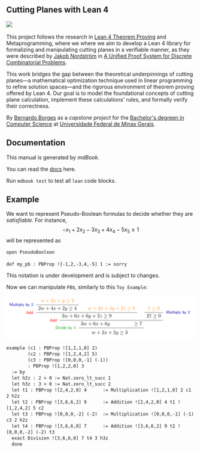 ## Cutting Planes with Lean 4

[![](https://github.com/bernborgess/lean-cutting-planes/actions/workflows/mdbook.yml/badge.svg?branch=main)](https://github.com/bernborgess/lean-cutting-planes/actions/workflows/mdbook.yml)

This project follows the research in [Lean 4 Theorem Proving](https://lean-lang.org/) and Metaprogramming,
where we where we aim to develop a Lean 4 library for formalizing and manipulating cutting planes
in a verifiable manner, as they were described by [Jakob Nordström](https://jakobnordstrom.se/) in
[A Unified Proof System for Discrete Combinatorial Problems](https://jakobnordstrom.se/docs/presentations/TalkVeriPB_Dagstuhl23.pdf#page=45).

This work bridges the gap between the theoretical underpinnings of cutting planes—a mathematical optimization technique used in linear programming
to refine solution spaces—and the rigorous environment of theorem proving offered by Lean 4.
Our goal is to model the foundational concepts of cutting plane calculation, implement these calculations' rules,
and formally verify their correctness.

By [Bernardo Borges](https://github.com/bernborgess/) as a _capstone project_ for the
[Bachelor's degreen in Computer Science](https://dcc.ufmg.br/bacharelado-em-ciencia-da-computacao/)
at [Universidade Federal de Minas Gerais](https://ufmg.br/).

## Documentation

This manual is generated by _mdBook_.

You can read the [docs](https://bernborgess.github.io/lean-cutting-planes/) here.

Run `mdbook test` to test all `lean` code blocks.

## Example

We want to represent Pseudo-Boolean formulas to decide whether they are _satisfiable_. For instance,
$$-x_1 + 2x_2 - 3x_3 + 4x_4 - 5x_5 \ge 1 $$
will be represented as

```lean
open PseudoBoolean

def my_pb : PBProp ![-1,2,-3,4,-5] 1 := sorry
```

This notation is under development and is subject to changes.

Now we can manipulate `PB`s, similarly to this `Toy Example`:

![toy_example](./docs/assets/toy_example.png "Toy Example")

```lean
example (c1 : PBProp ![1,2,1,0] 2)
        (c2 : PBProp ![1,2,4,2] 5)
        (c3 : PBProp ![0,0,0,-1] (-1))
        : PBProp ![1,2,2,0] 3
  := by
  let h2z : 2 > 0 := Nat.zero_lt_succ 1
  let h3z : 3 > 0 := Nat.zero_lt_succ 2
  let t1 : PBProp ![2,4,2,0] 4      := Multiplication ![1,2,1,0] 2 c1 2 h2z
  let t2 : PBProp ![3,6,6,2] 9      := Addition ![2,4,2,0] 4 t1 ![1,2,4,2] 5 c2
  let t3 : PBProp ![0,0,0,-2] (-2)  := Multiplication ![0,0,0,-1] (-1) c3 2 h2z
  let t4 : PBProp ![3,6,6,0] 7      := Addition ![3,6,6,2] 9 t2 ![0,0,0,-2] (-2) t3
  exact Division ![3,6,6,0] 7 t4 3 h3z
  done
```
